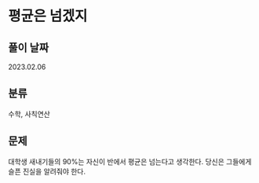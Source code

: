 # 평균은 넘겠지

## 풀이 날짜
2023.02.06

## 분류
수학, 사칙연산

## 문제
대학생 새내기들의 90%는 자신이 반에서 평균은 넘는다고 생각한다. 당신은 그들에게 슬픈 진실을 알려줘야 한다.